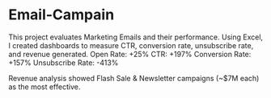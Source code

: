 # Email-Campain
This project evaluates Marketing Emails and their performance.
Using Excel, I created dashboards to measure CTR, conversion rate, unsubscribe rate, and revenue generated.
Open Rate: +25%
CTR: +197%
Conversion Rate: +157%
Unsubscribe Rate: -413%

Revenue analysis showed Flash Sale & Newsletter campaigns (~$7M each) as the most effective.

